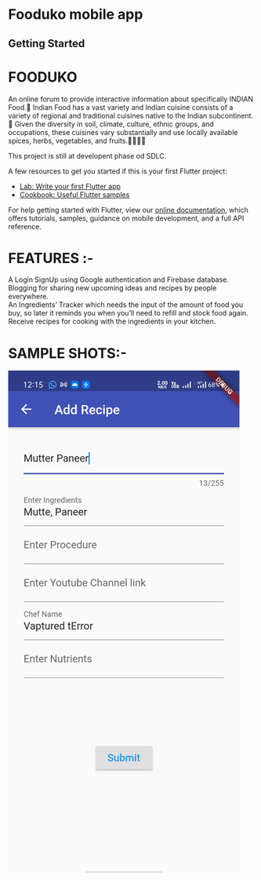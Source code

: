 # Fooduko mobile app

## Getting Started
# FOODUKO
An online forum to provide interactive information about specifically INDIAN Food.🥦
Indian Food has a vast variety and Indian cuisine consists of a variety of regional and traditional cuisines native to the Indian subcontinent.🍤
Given the diversity in soil, climate, culture, ethnic groups, and occupations, these cuisines 
vary substantially and use locally available spices, herbs, vegetables, and fruits.🍄🧄🍆🌽

This project is still at developent phase od SDLC.

A few resources to get you started if this is your first Flutter project:

- [Lab: Write your first Flutter app](https://flutter.dev/docs/get-started/codelab)
- [Cookbook: Useful Flutter samples](https://flutter.dev/docs/cookbook)

For help getting started with Flutter, view our
[online documentation](https://flutter.dev/docs), which offers tutorials,
samples, guidance on mobile development, and a full API reference.

# FEATURES :-
A Login SignUp using Google authentication and Firebase database.<BR>
Blogging for sharing new upcoming ideas and recipes by people everywhere.<BR>
An Ingredients’ Tracker which needs the input of the amount of food you buy, so later it reminds you when you’ll need to refill and stock food again.<BR>
Receive recipes for cooking with the ingredients in your kitchen.<BR>

# SAMPLE SHOTS:-
<img src="https://github.com/abby3010/DSCWOW_Fooduko/blob/master/SAMPLES/ADD.jpeg"></img>
